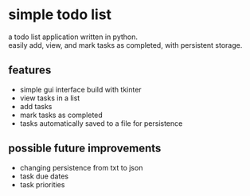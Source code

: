 # simple todo list

a todo list application written in python.  
easily add, view, and mark tasks as completed, with persistent storage.

## features

- simple gui interface build with tkinter
- view tasks in a list
- add tasks
- mark tasks as completed
- tasks automatically saved to a file for persistence

## possible future improvements

- changing persistence from txt to json
- task due dates
- task priorities

